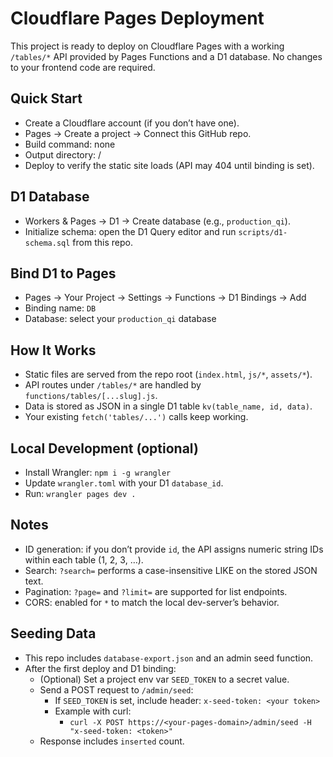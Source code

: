 Cloudflare Pages Deployment
===========================

This project is ready to deploy on Cloudflare Pages with a working `/tables/*` API provided by Pages Functions and a D1 database. No changes to your frontend code are required.

Quick Start
-----------
- Create a Cloudflare account (if you don’t have one).
- Pages → Create a project → Connect this GitHub repo.
- Build command: none
- Output directory: /
- Deploy to verify the static site loads (API may 404 until binding is set).

D1 Database
-----------
- Workers & Pages → D1 → Create database (e.g., `production_qi`).
- Initialize schema: open the D1 Query editor and run `scripts/d1-schema.sql` from this repo.

Bind D1 to Pages
----------------
- Pages → Your Project → Settings → Functions → D1 Bindings → Add
- Binding name: `DB`
- Database: select your `production_qi` database

How It Works
------------
- Static files are served from the repo root (`index.html`, `js/*`, `assets/*`).
- API routes under `/tables/*` are handled by `functions/tables/[...slug].js`.
- Data is stored as JSON in a single D1 table `kv(table_name, id, data)`.
- Your existing `fetch('tables/...')` calls keep working.

Local Development (optional)
----------------------------
- Install Wrangler: `npm i -g wrangler`
- Update `wrangler.toml` with your D1 `database_id`.
- Run: `wrangler pages dev .`

Notes
-----
- ID generation: if you don’t provide `id`, the API assigns numeric string IDs within each table (1, 2, 3, …).
- Search: `?search=` performs a case-insensitive LIKE on the stored JSON text.
- Pagination: `?page=` and `?limit=` are supported for list endpoints.
- CORS: enabled for `*` to match the local dev-server’s behavior.

Seeding Data
------------
- This repo includes `database-export.json` and an admin seed function.
- After the first deploy and D1 binding:
  - (Optional) Set a project env var `SEED_TOKEN` to a secret value.
  - Send a POST request to `/admin/seed`:
    - If `SEED_TOKEN` is set, include header: `x-seed-token: <your token>`
    - Example with curl:
      - `curl -X POST https://<your-pages-domain>/admin/seed -H "x-seed-token: <token>"`
  - Response includes `inserted` count.

